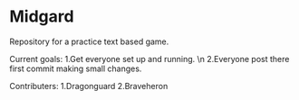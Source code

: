 # Midgard
Repository for a practice text based game.

Current goals:
	1.Get everyone set up and running. \n
	2.Everyone post there first commit making small changes.

Contributers:
	1.Dragonguard
	2.Braveheron